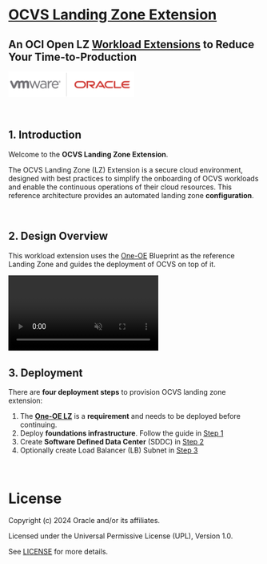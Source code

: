 # **[OCVS Landing Zone Extension](#)**   <!-- omit from toc -->
## **An OCI Open LZ [Workload Extensions](#) to Reduce Your Time-to-Production**  <!-- omit from toc -->

 <img src="../../commons/images/icon_ocvs.jpg" height="50">

&nbsp; 

## **1. Introduction**
Welcome to the **OCVS Landing Zone Extension**.

The OCVS Landing Zone (LZ) Extension is a secure cloud environment, designed with best practices to simplify the onboarding of OCVS workloads and enable the continuous operations of their cloud resources. This reference architecture provides an automated landing zone **configuration**.

&nbsp; 

## **2. Design Overview**

This workload extension uses the [One-OE](/blueprints/one-oe/readme.md) Blueprint as the reference Landing Zone and guides the deployment of OCVS on top of it.

 <video autoplay muted loop controls>
  <source src="content/ocvs.mp4" type="video/mp4">
    Your browser does not support the video tag.
</video> 
&nbsp;

## **3. Deployment**                              

There are  **four deployment steps** to provision OCVS landing zone extension: 
1. The [**One-OE LZ**](../../blueprints/one-oe/) is a **requirement** and needs to be deployed before continuing.
2. Deploy **foundations infrastructure**. Follow the guide in [Step 1](1_foundations/README.md)
3. Create **Software Defined Data Center** (SDDC) in [Step 2](2_ocvs/README.md)
4.  Optionally create Load Balancer (LB) Subnet in [Step 3](3_lb_optional/README.md)


&nbsp; 
# License <!-- omit from toc -->

Copyright (c) 2024 Oracle and/or its affiliates.

Licensed under the Universal Permissive License (UPL), Version 1.0.

See [LICENSE](/LICENSE.txt) for more details.
